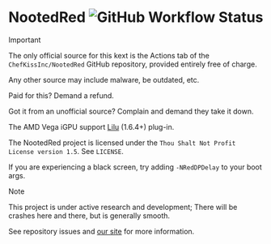 # NootedRed ![GitHub Workflow Status](https://img.shields.io/github/actions/workflow/status/NootInc/NootedRed/main.yml?branch=master&logo=github&style=for-the-badge)

> [!IMPORTANT]
> The only official source for this kext is the Actions tab of the `ChefKissInc/NootedRed` GitHub repository, provided entirely free of charge.
>
> Any other source may include malware, be outdated, etc.
>
> Paid for this? Demand a refund.
>
> Got it from an unofficial source? Complain and demand they take it down.

The AMD Vega iGPU support [Lilu](https://github.com/acidanthera/Lilu) (1.6.4+) plug-in.

The NootedRed project is licensed under the `Thou Shalt Not Profit License version 1.5`. See `LICENSE`.

If you are experiencing a black screen, try adding `-NRedDPDelay` to your boot args.

> [!NOTE]
> This project is under active research and development; There will be crashes here and there, but is generally smooth.
>
> See repository issues and [our site](https://ChefKissInc.github.io) for more information.
